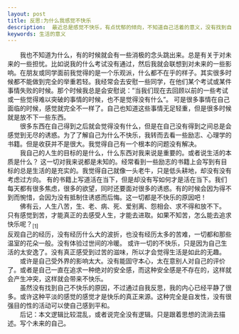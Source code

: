 ```yaml
---
layout: post
title: 反思:为什么我感觉不快乐
description:  最近总是感觉不快乐，有点忧郁的倾向，不知道自己活着的意义，没有找到自己的方向。写这些文字是为了疏解心中的郁郁之气，同时也给自己的思考留下一下点滴记录。
keywords: 生活的意义
---
```


<div style="text-indent: 2em"> 
<div>
我也不知道为什么，有的时候就会有一些消极的念头跳出来。总是有关于对未来的一些担忧。比如说我的什么考试没有通过，然后我就会联想到对未来的一些影响。在朋友或同学面前我觉得的是一个乐观派，什么都不在乎的样子。其实很多时候都不能做到完全的举重若轻。我经常会去安慰一些同学，在他们某个考试或某件事情失败的时候。那个时候我总是会安慰说：”当我们现在去回顾以前的一些考试或一些觉得难以突破的事情的时候，也不是觉得没有什么”。
可是很多事情在自己面临的时候，感觉就完全不一样了。自己也知道这些事情无足轻重，但是很多时候就是放不下一些东西。
</div>
<div>
很多东西在自己得到之后就会觉得没有什么，但是在自己没有得到之间总是会感觉到无尽的诱惑。为了了解自己为什么不快乐，我转而去看一些励志、心理学的书籍。但是收获并不是很大。我觉得自己有一个根本的问题没有解决。
</div>

<div>我自己的人生的目标的是什么，什么东西对我来说是重要的。或者说生活的本质是什么？
这一切对我来说都是未知的。经常看到一些励志的书籍上会写到有目标的总是生活的是充实的。我觉得自己就像一头老牛，只是低头耕地，却没有没有考虑过方向。
有的书籍上写道活在当下，但是却没有写如何才是活在当下。我们每天都有很多焦虑，很多的欲望，同时还要面对很多的诱惑。有的时候会因为得不到而惋惜，会因为没有抵制住诱惑而后悔。这一切都是不快乐的原因吧！
</div>
<div>
佛有云，人生八苦，生、老、病、死、爱别离、怨相会、求不得和放不下。
只有感觉到苦，才能真正的去感受人生，才能去进取。如果不知苦，怎么能去追求快乐呢？<sub>[1]</sub><br/>反观自己的经历，没有经历什么大的波折，也没有经历太多的苦难，一切都和那些温室的花朵一般。没有体验过世间的冷暖。
或许一切的不快乐，只是因为自己生活的太安逸了。没有真正感受到过苦的滋味，所以才会觉得生活是如此的无趣。
</div>
<div>
或许是自己受外界的影响太大。没有能固守本心，太在意别人对自己的评价了。或者是自己一直在追求一种绝对的安全感，而这种安全感是不存在的，这样就会产生冲突，这样就会带来不快乐。
</div>
<div>
虽然没有找到自己不快乐的原因，不过通过自我反思，我的内心已经平静了很多。或许这种平淡的感觉的感觉才是快乐的真正来源。这种完全是自发性，没有很强目的性的活动可以使自己感到平和。
</div>

<div>
后记：本文逻辑比较混乱，或者说完全没有逻辑。只是跟着思想的流淌去描述。写个未来的自己。
</div>
